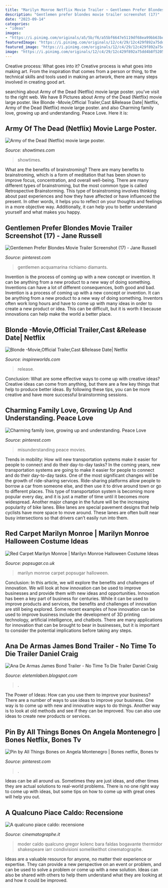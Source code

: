 ```yaml
---
title: "Marilyn Monroe Netflix Movie Trailer ~ Gentlemen Prefer Blondes Movie Trailer Screenshot (17)"
description: "Gentlemen prefer blondes movie trailer screenshot (17)"
date: "2023-09-14"
categories:
- "ideas"
images:
- "https://i.pinimg.com/originals/a5/5b/f6/a55bf6647e5119df68ea99bb63bdf468.jpg"
featuredImage: "https://i.pinimg.com/originals/12/c4/29/12c429f892a75dd4b8f5205936e20a8c.jpg"
featured_image: "https://i.pinimg.com/originals/12/c4/29/12c429f892a75dd4b8f5205936e20a8c.jpg"
image: "https://i.pinimg.com/originals/12/c4/29/12c429f892a75dd4b8f5205936e20a8c.jpg"
---
```



Creative process: What goes into it?
Creative process is what goes into making art. From the inspiration that comes from a person or thing, to the technical skills and tools used in making an artwork, there are many steps involved in creating good art.

	

		
searching about Army of the Dead (Netflix) movie large poster. you've visit to the right web. We have 8 Pictures about Army of the Dead (Netflix) movie large poster. like Blonde -Movie,Official Trailer,Cast &amp;Release Date| Netflix, Army of the Dead (Netflix) movie large poster. and also Charming family love, growing up and understanding. Peace Love. Here it is:
		
    
## Army Of The Dead (Netflix) Movie Large Poster.

<img loading=lazy src="https://static1.showtimes.com/poster/660x980/army-of-the-dead-netflix-152638.jpg" onerror="this.onerror=null;this.src='https://tse4.mm.bing.net/th?id=OIP.CBN7lx-utyEPVSK3OvyFzwHaK9&amp;pid=15.1';" alt="Army of the Dead (Netflix) movie large poster.">

_Source: showtimes.com_

>showtimes. 

	

What are the benefits of brainstroming?
There are many benefits to brainstroming, which is a form of meditation that has been shown to improve focus, concentration, and overall well-being. There are many different types of brainstroming, but the most common type is called Retrospective Brainstorming. This type of brainstroming involves thinking about past experiences and how they have affected or have influenced the present. In other words, it helps you to reflect on your thoughts and feelings in a more objective way. Additionally, it can help you to better understand yourself and what makes you happy.

    
## Gentlemen Prefer Blondes Movie Trailer Screenshot (17) - Jane Russell

<img loading=lazy src="https://i.pinimg.com/originals/12/c4/29/12c429f892a75dd4b8f5205936e20a8c.jpg" onerror="this.onerror=null;this.src='https://tse4.mm.bing.net/th?id=OIP.u3sHFl4ZG9SpChHZu3DBKgHaFj&amp;pid=15.1';" alt="Gentlemen Prefer Blondes Movie Trailer Screenshot (17) - Jane Russell">

_Source: pinterest.com_

>gentlemen acquamarina richiamo diamants. 

	

Invention is the process of coming up with a new concept or invention. It can be anything from a new product to a new way of doing something. Inventions can have a lot of different consequences, both good and bad.
Invention is a process of coming up with a new concept or invention. It can be anything from a new product to a new way of doing something. Inventors often work long hours and have to come up with many ideas in order to create a new product or idea. This can be difficult, but it is worth it because innovations can help make the world a better place.

    
## Blonde -Movie,Official Trailer,Cast &amp;Release Date| Netflix

<img loading=lazy src="https://www.inspireworlds.com/wp-content/uploads/2021/04/atomic-blonde-2-netflix-1214752-1280x0-1-920x425.jpeg" onerror="this.onerror=null;this.src='https://tse1.mm.bing.net/th?id=OIP.otqxyyTyFrPOTlLhhxApJwHaDa&amp;pid=15.1';" alt="Blonde -Movie,Official Trailer,Cast &amp;Release Date| Netflix">

_Source: inspireworlds.com_

>release. 

	

Conclusion: What are some effective ways to come up with creative ideas?
Creative ideas can come from anything, but there are a few key things that help to produce better ideas. By following these tips, you can be more creative and have more successful brainstorming sessions.

    
## Charming Family Love, Growing Up And Understanding. Peace Love

<img loading=lazy src="https://i.pinimg.com/originals/a5/5b/f6/a55bf6647e5119df68ea99bb63bdf468.jpg" onerror="this.onerror=null;this.src='https://tse3.mm.bing.net/th?id=OIP.x9EBw2Ugg1ZA4sIHctOvdwHaEK&amp;pid=15.1';" alt="Charming family love, growing up and understanding. Peace Love">

_Source: pinterest.com_

>misunderstanding peace movies. 

	

Trends in mobility: How will new transportation systems make it easier for people to connect and do their day-to-day tasks?
In the coming years, new transportation systems are going to make it easier for people to connect and do their day-to-day tasks. One of the most significant changes will be the growth of ride-sharing services. Ride-sharing platforms allow people to borrow a car from someone else, and then use it to drive around town or go to different places. This type of transportation system is becoming more popular every day, and it is just a matter of time until it becomes more widespread.
Another major change in the future will be the increasing popularity of bike lanes. Bike lanes are special pavement designs that help cyclists have more space to move around. These lanes are often built near busy intersections so that drivers can’t easily run into them.

    
## Red Carpet Marilyn Monroe | Marilyn Monroe Halloween Costume Ideas

<img loading=lazy src="https://media1.popsugar-assets.com/files/thumbor/J6RTW64UMavwWTAJAutSWXUzunc/fit-in/1024x1024/filters:format_auto-!!-:strip_icc-!!-/2016/09/14/795/n/1922398/99a0f7b6b2ef359b_PBDMAMO_EC102_H/i/Red-Carpet-Marilyn-Monroe.JPG" onerror="this.onerror=null;this.src='https://tse3.mm.bing.net/th?id=OIP.Z552RVH7kBTdMaClMuXk-wHaJt&amp;pid=15.1';" alt="Red Carpet Marilyn Monroe | Marilyn Monroe Halloween Costume Ideas">

_Source: popsugar.co.uk_

>marilyn monroe carpet popsugar halloween. 

	

Conclusion: In this article, we will explore the benefits and challenges of innovation. We will look at how innovation can be used to improve businesses and provide them with new ideas and opportunities.
Innovation has been a key part of business for centuries. While it can be used to improve products and services, the benefits and challenges of innovation are still being explored. Some recent examples of how innovation can be used to improve business include the development of 3D printing technology, artificial intelligence, and chatbots. There are many applications for innovation that can be brought to bear in businesses, but it is important to consider the potential implications before taking any steps.

    
## Ana De Armas James Bond Trailer - No Time To Die Trailer Daniel Craig

<img loading=lazy src="https://i.ytimg.com/vi/UZCO5k1Nu70/maxresdefault.jpg" onerror="this.onerror=null;this.src='https://tse4.mm.bing.net/th?id=OIP.mnrh8vPEk62Kfg9sEn2eHAHaEK&amp;pid=15.1';" alt="Ana De Armas James Bond Trailer - No Time To Die Trailer Daniel Craig">

_Source: eletemlaben.blogspot.com_

>. 

	

The Power of Ideas: How can you use them to improve your business?
There are a number of ways to use ideas to improve your business. One way is to come up with new and innovative ways to do things. Another way is to look at old methods and see if they can be improved. You can also use ideas to create new products or services.

    
## Pin By All Things Bones On Angela Montenegro | Bones Netflix, Bones Tv

<img loading=lazy src="https://i.pinimg.com/originals/71/f5/19/71f519cb95b182f4a3a4f78cb59715b6.jpg" onerror="this.onerror=null;this.src='https://tse2.mm.bing.net/th?id=OIP.LI1FxEYtUwazhUyaLuzQKQHaEo&amp;pid=15.1';" alt="Pin by All Things Bones on Angela Montenegro | Bones netflix, Bones tv">

_Source: pinterest.com_

>. 

	

Ideas can be all around us. Sometimes they are just ideas, and other times they are actual solutions to real-world problems. There is no one right way to come up with ideas, but some tips on how to come up with great ones will help you out.

    
## A Qualcuno Piace Caldo: Recensione

<img loading=lazy src="https://www.cinematographe.it/wp-content/uploads/2015/01/SomeLikeItHot-e1420295936963.jpg" onerror="this.onerror=null;this.src='https://tse1.mm.bing.net/th?id=OIP.MXzBYI0tAEPZDWp5WZUC1QHaFl&amp;pid=15.1';" alt="A qualcuno piace caldo: recensione">

_Source: cinematographe.it_

>moder caldo qualcuno gregor kolenc bara faldas bogavante thermidor shakespeare iarr condivisioni somelikeithot cinematographe. 

	

Ideas are a valuable resource for anyone, no matter their experience or expertise. They can provide a new perspective on an event or problem, and can be used to solve a problem or come up with a new solution. Ideas can also be shared with others to help them understand what they are looking at and how it could be improved.

